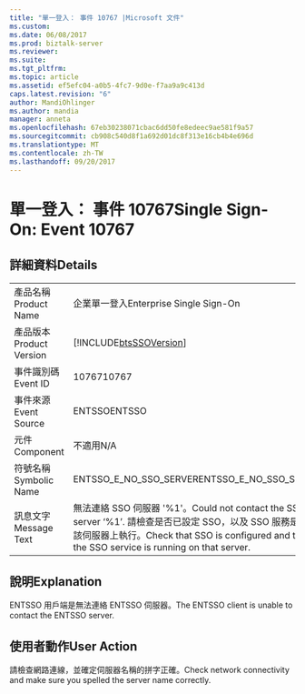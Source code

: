 ```yaml
---
title: "單一登入： 事件 10767 |Microsoft 文件"
ms.custom: 
ms.date: 06/08/2017
ms.prod: biztalk-server
ms.reviewer: 
ms.suite: 
ms.tgt_pltfrm: 
ms.topic: article
ms.assetid: ef5efc04-a0b5-4fc7-9d0e-f7aa9a9c413d
caps.latest.revision: "6"
author: MandiOhlinger
ms.author: mandia
manager: anneta
ms.openlocfilehash: 67eb30238071cbac6dd50fe8edeec9ae581f9a57
ms.sourcegitcommit: cb908c540d8f1a692d01dc8f313e16cb4b4e696d
ms.translationtype: MT
ms.contentlocale: zh-TW
ms.lasthandoff: 09/20/2017
---
```

# <a name="single-sign-on-event-10767"></a><span data-ttu-id="97d64-102">單一登入： 事件 10767</span><span class="sxs-lookup"><span data-stu-id="97d64-102">Single Sign-On: Event 10767</span></span>
## <a name="details"></a><span data-ttu-id="97d64-103">詳細資料</span><span class="sxs-lookup"><span data-stu-id="97d64-103">Details</span></span>  
  
|||  
|-|-|  
|<span data-ttu-id="97d64-104">產品名稱</span><span class="sxs-lookup"><span data-stu-id="97d64-104">Product Name</span></span>|<span data-ttu-id="97d64-105">企業單一登入</span><span class="sxs-lookup"><span data-stu-id="97d64-105">Enterprise Single Sign-On</span></span>|  
|<span data-ttu-id="97d64-106">產品版本</span><span class="sxs-lookup"><span data-stu-id="97d64-106">Product Version</span></span>|[!INCLUDE[btsSSOVersion](../includes/btsssoversion-md.md)]|  
|<span data-ttu-id="97d64-107">事件識別碼</span><span class="sxs-lookup"><span data-stu-id="97d64-107">Event ID</span></span>|<span data-ttu-id="97d64-108">10767</span><span class="sxs-lookup"><span data-stu-id="97d64-108">10767</span></span>|  
|<span data-ttu-id="97d64-109">事件來源</span><span class="sxs-lookup"><span data-stu-id="97d64-109">Event Source</span></span>|<span data-ttu-id="97d64-110">ENTSSO</span><span class="sxs-lookup"><span data-stu-id="97d64-110">ENTSSO</span></span>|  
|<span data-ttu-id="97d64-111">元件</span><span class="sxs-lookup"><span data-stu-id="97d64-111">Component</span></span>|<span data-ttu-id="97d64-112">不適用</span><span class="sxs-lookup"><span data-stu-id="97d64-112">N/A</span></span>|  
|<span data-ttu-id="97d64-113">符號名稱</span><span class="sxs-lookup"><span data-stu-id="97d64-113">Symbolic Name</span></span>|<span data-ttu-id="97d64-114">ENTSSO_E_NO_SSO_SERVER</span><span class="sxs-lookup"><span data-stu-id="97d64-114">ENTSSO_E_NO_SSO_SERVER</span></span>|  
|<span data-ttu-id="97d64-115">訊息文字</span><span class="sxs-lookup"><span data-stu-id="97d64-115">Message Text</span></span>|<span data-ttu-id="97d64-116">無法連絡 SSO 伺服器 '%1'。</span><span class="sxs-lookup"><span data-stu-id="97d64-116">Could not contact the SSO server ‘%1’.</span></span> <span data-ttu-id="97d64-117">請檢查是否已設定 SSO，以及 SSO 服務是否在該伺服器上執行。</span><span class="sxs-lookup"><span data-stu-id="97d64-117">Check that SSO is configured and that the SSO service is running on that server.</span></span>|  
  
## <a name="explanation"></a><span data-ttu-id="97d64-118">說明</span><span class="sxs-lookup"><span data-stu-id="97d64-118">Explanation</span></span>  
 <span data-ttu-id="97d64-119">ENTSSO 用戶端是無法連絡 ENTSSO 伺服器。</span><span class="sxs-lookup"><span data-stu-id="97d64-119">The ENTSSO client is unable to contact the ENTSSO server.</span></span>  
  
## <a name="user-action"></a><span data-ttu-id="97d64-120">使用者動作</span><span class="sxs-lookup"><span data-stu-id="97d64-120">User Action</span></span>  
 <span data-ttu-id="97d64-121">請檢查網路連線，並確定伺服器名稱的拼字正確。</span><span class="sxs-lookup"><span data-stu-id="97d64-121">Check network connectivity and make sure you spelled the server name correctly.</span></span>